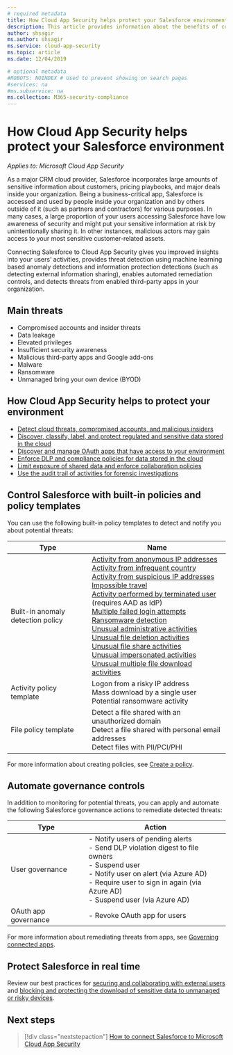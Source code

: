 ```yaml
---
# required metadata
title: How Cloud App Security helps protect your Salesforce environment
description: This article provides information about the benefits of connecting your Salesforce app to Cloud App Security using the API connector for visibility and control over use.
author: shsagir
ms.author: shsagir
ms.service: cloud-app-security
ms.topic: article
ms.date: 12/04/2019

# optional metadata
#ROBOTS: NOINDEX # Used to prevent showing on search pages
#services: na
#ms.subservice: na
ms.collection: M365-security-compliance
---
```


# How Cloud App Security helps protect your Salesforce environment

*Applies to: Microsoft Cloud App Security*

As a major CRM cloud provider, Salesforce incorporates large amounts of sensitive information about customers, pricing playbooks, and major deals inside your organization. Being a business-critical app, Salesforce is accessed and used by people inside your organization and by others outside of it (such as partners and contractors) for various purposes. In many cases, a large proportion of your users accessing Salesforce have low awareness of security and might put your sensitive information at risk by unintentionally sharing it. In other instances, malicious actors may gain access to your most sensitive customer-related assets.

Connecting Salesforce to Cloud App Security gives you improved insights into your users’ activities, provides threat detection using machine learning based anomaly detections and information protection detections (such as detecting external information sharing), enables automated remediation controls, and detects threats from enabled third-party apps in your organization.

## Main threats

- Compromised accounts and insider threats
- Data leakage
- Elevated privileges
- Insufficient security awareness
- Malicious third-party apps and Google add-ons
- Malware
- Ransomware
- Unmanaged bring your own device (BYOD)

## How Cloud App Security helps to protect your environment

- [Detect cloud threats, compromised accounts, and malicious insiders](best-practices.md#detect-cloud-threats-compromised-accounts-malicious-insiders-and-ransomware)
- [Discover, classify, label, and protect regulated and sensitive data stored in the cloud](best-practices.md#discover-classify-label-and-protect-regulated-and-sensitive-data-stored-in-the-cloud)
- [Discover and manage OAuth apps that have access to your environment](manage-app-permissions.md)
- [Enforce DLP and compliance policies for data stored in the cloud](best-practices.md#enforce-dlp-and-compliance-policies-for-data-stored-in-the-cloud)
- [Limit exposure of shared data and enforce collaboration policies](best-practices.md#limit-exposure-of-shared-data-and-enforce-collaboration-policies)
- [Use the audit trail of activities for forensic investigations](best-practices.md#use-the-audit-trail-of-activities-for-forensic-investigations)

## Control Salesforce with built-in policies and policy templates

You can use the following built-in policy templates to detect and notify you about potential threats:

| Type | Name |
| ---- | ---- |
| Built-in anomaly detection policy | [Activity from anonymous IP addresses](anomaly-detection-policy.md#activity-from-anonymous-ip-addresses)<br />[Activity from infrequent country](anomaly-detection-policy.md#activity-from-infrequent-country)<br />[Activity from suspicious IP addresses](anomaly-detection-policy.md#activity-from-suspicious-ip-addresses)<br />[Impossible travel](anomaly-detection-policy.md#impossible-travel)<br />[Activity performed by terminated user](anomaly-detection-policy.md#activity-performed-by-terminated-user) (requires AAD as IdP)<br />[Multiple failed login attempts](anomaly-detection-policy.md#multiple-failed-login-attempts)<br />[Ransomware detection](anomaly-detection-policy.md#ransomware-activity)<br />[Unusual administrative activities](anomaly-detection-policy.md#unusual-activities-by-user)<br />[Unusual file deletion activities](anomaly-detection-policy.md#unusual-activities-by-user)<br />[Unusual file share activities](anomaly-detection-policy.md#unusual-activities-by-user)<br />[Unusual impersonated activities](anomaly-detection-policy.md#unusual-activities-by-user)<br />[Unusual multiple file download activities](anomaly-detection-policy.md#unusual-activities-by-user) |
| Activity policy template | Logon from a risky IP address<br />Mass download by a single user<br />Potential ransomware activity |
| File policy template | Detect a file shared with an unauthorized domain<br />Detect a file shared with personal email addresses<br />Detect files with PII/PCI/PHI |

For more information about creating policies, see [Create a policy](control-cloud-apps-with-policies.md#create-a-policy).

## Automate governance controls

In addition to monitoring for potential threats, you can apply and automate the following Salesforce governance actions to remediate detected threats:

| Type | Action |
| ---- | ---- |
| User governance | - Notify users of pending alerts<br />- Send DLP violation digest to file owners<br />- Suspend user<br />- Notify user on alert (via Azure AD)<br />- Require user to sign in again (via Azure AD)<br />- Suspend user (via Azure AD) |
| OAuth app governance | - Revoke OAuth app for users |

For more information about remediating threats from apps, see [Governing connected apps](governance-actions.md).

## Protect Salesforce in real time

Review our best practices for [securing and collaborating with external users](best-practices.md#secure-collaboration-with-external-users-by-enforcing-real-time-session-controls) and [blocking and protecting the download of sensitive data to unmanaged or risky devices](best-practices.md#block-and-protect-download-of-sensitive-data-to-unmanaged-or-risky-devices).

## Next steps

> [!div class="nextstepaction"]
> [How to connect Salesforce to Microsoft Cloud App Security](connect-salesforce-to-microsoft-cloud-app-security.md)
